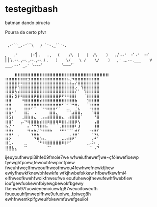 # testegitbash


batman dando pirueta



Pourra da certo pfvr




               _
     ,-'``_.-'` \   / `'-._``'-.
   ,`   .'      |`-'|      `.   `.
 ,`    (    /\  |   |  /\    )    `.
/       `--'  `-'   `-'  `--'       \
|                                   |
\      .--.  ,--.   ,--.  ,--.      /
 `.   (    \/    \ /    \/    )   ,'
   `._ `--.___    V    ___.--' _,'
      `'----'`         `'----'`

⠀⠀⠀⣿⣿⣿⣿⣿⣿⣿⣿⣿⣿⣿⣿⣿⣿⣿⣿⣿⣿⣿⣿⣿⣿⣿⣿⣿⣿⣿⣿⣿⣿
⣿⣿⣿⣿⣿⣿⣿⣽⣿⣿⣿⣿⣿⣿⣿⣿⣿⣿⣿⣿⢦⠙⢿⣿⣿⣿⣿⣿⣿⣿
⣿⣿⣿⣿⢯⣽⣿⣿⣿⣿⣿⣿⣿⣿⣿⣿⣿⣿⣿⣿⣿⣿⢃⠛⢿⣿⣿⣿⣿⣿
⣿⣿⣿⢧⣼⣿⣿⣿⣿⣿⣿⣿⣿⣿⣿⣿⣿⣿⣿⣿⣿⣿⡕⠂⠈⢻⣿⣿⣿⣿
⣿⣿⡅⣻⡿⢿⣿⣿⣿⡿⣿⣿⣿⣿⣿⣿⣿⡿⠟⠿⢿⣿⡇⠀⠀⠈⣿⣿⣿⣿
⣿⣿⠀⠀⠀⠘⣿⣿⣿⣿⣿⣾⣿⣿⣿⣿⣿⣿⣿⣿⣿⣿⣷⠀⠀⠀⣹⣿⣿⣿
⣿⣿⠀⠀⠀⠀⣿⣿⡿⠿⠛⠻⣿⣿⣿⣿⡿⠟⠁⠈⠀⠉⠻⡆⠀⠀⠀⣿⣿⣿
⣿⣯⠄⠂⠀⠀⣿⡋⠀⢀⠀⠀⠀⠉⣿⣿⡀⠀⠀⠘⠓⣠⣶⣿⡀⠀⠀⠘⣿⣿
⣿⣫⡆⠀⠀⢀⣿⣷⣶⣄⠀⢀⣤⣴⣿⣿⣿⣶⣄⠀⣴⣿⣿⣿⠁⠀⠀⠀⠘⣿
⣿⣿⠁⠀⠀⡤⠙⢿⣿⣿⣷⣾⣿⡿⣿⣿⢿⠿⣿⣧⣿⣿⡿⢣⠀⠀⠀⠀⢠⣿
⣷⣌⠈⠀⠀⠀⠀⣆⠈⡉⢹⣿⣿⣆⡀⠀⠀⢠⣿⣿⣿⡿⢃⣼⠀⠀⠀⠀⣸⣿
⣿⣿⡇⠀⠀⠀⠀⠙⢿⣿⣆⠈⠛⠛⠛⠀⠀⠈⠉⠁⠀⢠⣿⠇⠀⠀⠀⠹⢿⡇
⣿⡫⠀⠀⠁⠀⠀⠀⠈⠻⣿⢢⣄⠀⠀⠀⠀⠀⣀⣠⣾⡾⠋⠀⠀⠀⠀⢀⠴⠋
⣿⣁⠄⠀⠀⠀⣀⠀⠀⠀⠈⠛⠿⣿⣿⣿⣿⣿⠿⡿⠋⠀⠀⠀⠀⠀⣀⠬⠆⢀
⣿⣿⣧⣄⠀⠀⠉⠀⠀⠀⠀⠀⠀⠈⠁⠀⠀⠀⠀⠀⠀⠀⠀⠀⠀⠀⠀⠁⠠⠙

ijeuyoufhewpi3ihfe09fmoie7we
wfweiufhewef]we~çfóiewefioewp
fyewghfpoew,fewouhfewpimfpiew
fweuhfweçlfmweoufhweofmweu4fewhwefnewkfjhew
ewiyfhewkfknewbhfewkfe
wfkjhwbefokkew  hfbewfkewfmi4
eifhweofkwehfwoikfnweufwe
eoufuhewojfnewufewhfiwebfiew
ioufgewfuokewnfbiyewgbewokfbgewy
fkenwh97fuowienemoiuewfg87weuoifoweufh
foueueuhfjmwepifhwe9ufuoiwe,,fpiweg8h
ewhfnwemkpifgweuifokewmfuwefgeuiiol